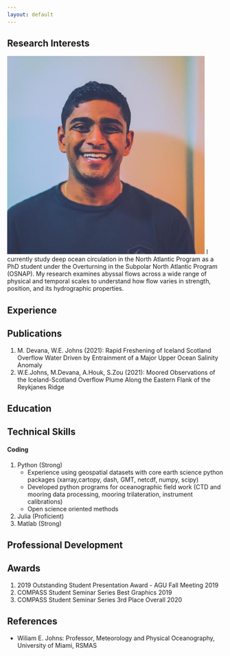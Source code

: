 ```yaml
---
layout: default
---
```


## Research Interests

<img class="profile-picture" src="profPic.jpeg">
I currently study deep ocean circulation in the North Atlantic Program as a PhD student under the Overturning in the Subpolar North Atlantic Program (OSNAP). My research examines abyssal flows across a wide range of physical and temporal scales to understand how flow varies in strength, position, and its hydrographic properties.

## Experience

## Publications

1. M. Devana, W.E. Johns (2021): Rapid Freshening of Iceland Scotland Overflow Water Driven by Entrainment of a Major Upper Ocean Salinity Anomaly
2. W.E.Johns, M.Devana, A.Houk, S.Zou (2021): Moored Observations of the Iceland-Scotland Overflow Plume Along the Eastern Flank of the Reykjanes Ridge
<!-- 2. S.Holmes, J.Watson: Consequences of living with a sociopath in London -->

## Education

## Technical Skills

#### Coding

1. Python (Strong)
   - Experience using geospatial datasets with core earth science python packages (xarray,cartopy, dash, GMT, netcdf, numpy, scipy)
   - Developed python programs for oceanographic field work (CTD and mooring data processing, mooring trilateration, instrument calibrations)
   - Open science oriented methods
2. Julia (Proficient)
3. Matlab (Strong)

## Professional Development

## Awards

1. 2019 Outstanding Student Presentation Award - AGU Fall Meeting 2019
2. COMPASS Student Seminar Series Best Graphics 2019
3. COMPASS Student Seminar Series 3rd Place Overall 2020

## References

- Wiliam E. Johns: Professor, Meteorology and Physical Oceanography, University of Miami, RSMAS
<!-- - John Doe: Associate Professor, Department of Computer Science, Ipsum -->
